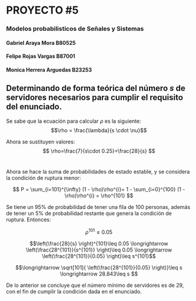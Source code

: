 ﻿# PROYECTO #5
### Modelos probabilisticos de Señales y Sistemas
#### Gabriel Araya Mora B80525
#### Felipe Rojas Vargas B87001
####  Monica Herrera Arguedas B23253


## Determinando de forma teórica del número **$s$** de servidores necesarios para cumplir el requisito del enunciado.

Se sabe que la ecuación para calcular $\rho$ es la siguiente:
$$\rho = \frac{\lambda}{s \cdot \nu}$$

  Ahora se sustituyen valores:
$$ \rho=\frac{7}{s\cdot 0.25}=\frac{28}{s} $$ 
#

Ahora se hace la suma de probabilidades de estado estable, y se considera la condición de ruptura menor:

$$ P = \sum_{i=101}^{\infty} (1 - \rho)\rho^{i}= 1 - \sum_{i=0}^{100} (1 - \rho)\rho^{i} = \rho^{101} $$

Se tiene un 95\% de probabilidad de tener una fila de 100 personas, además de tener un 5\% de probabilidad restante que genera la condición de ruptura. Entonces: 

$$  \rho^{101}\leq 0.05 $$

$$\left(\frac{28}{s} \right)^{101}\leq 0.05  \longrightarrow \left(\frac{28^{101}}{s^{101}} \right)\leq 0.05 \longrightarrow   \left(\frac{28^{101}}{0.05} \right)\leq   s^{101}$$

$$\longrightarrow \sqrt[101]{ \left(\frac{28^{101}}{0.05} \right)}\leq   s  \longrightarrow 28.843\leq   s $$

De lo anterior se concluye que el número mínimo de servidores es de 29, con el fin de cumplir la condición dada en el enunciado. 
